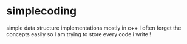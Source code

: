 # simplecoding
simple data structure implementations mostly in c++
I often forget the concepts easily so I am trying to store every code i write !
